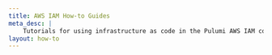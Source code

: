 ```yaml
---
title: AWS IAM How-to Guides
meta_desc: |
    Tutorials for using infrastructure as code in the Pulumi AWS IAM component.
layout: how-to
---
```

